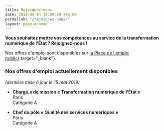 ```yaml
---
title: Rejoignez-nous
date: 2019-05-14 14:59:00 +02:00
permalink: "/rejoignez-nous/"
layout: page-annexe
---
```


**Vous souhaitez mettre vos compétences au service de la transformation numérique de l'État ? Rejoignez-nous !**

Nos offres d'emploi sont disponibles sur [la Place de l'emploi public](https://www.place-emploi-public.gouv.fr/){:target="_blank"}.

### Nos offres d'emploi actuellement disponibles
*(dernière mise à jour le 15 mai 2019)*
* **Chargé.e de mission « Transformation numérique de l'État »**
<br>Paris
<br>Catégorie A

* **Chef du pôle « Qualité des services numériques »**
<br>Paris
<br>Catégorie A